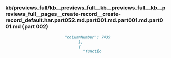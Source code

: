 ### kb/previews_full/kb__previews_full__kb__previews_full__kb__previews_full__pages__create-record__create-record_default.har.part052.md.part001.md.part001.md.part001.md (part 002)

```md
                          "columnNumber": 7439
                                },
                                {
                                  "functio
```

```

